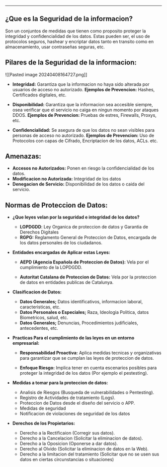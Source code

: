 
---
## ¿Que es la Seguridad de la informacion?
Son un conjuntos de medidas que tienen como proposito proteger la integridad y confidencialidad de los datos. Estas pueden ser, el uso de protocolos seguros, hashear y encriptar datos tanto en transito como en almacenamiento, usar contraseñas seguras, etc.

## Pilares de la Seguridad de la informacion:

![[Pasted image 20240408164727.png]]

- **Integridad:**
	 Garantiza que la informacion no haya sido alterada por usuarios de acceso no autorizado.
	 **Ejemplos de Prevencion:**
	  Hashes, Certificados digitales, etc.
	  
- **Disponibilidad:**
	 Garantiza que la informacion sea accesible siempre, osea verificar que el servicio no caiga en ningun momento por ataques DDOS.
	 **Ejemplos de Prevencion:**
	 Pruebas de estres, Firewalls, Proxys, etc.
	 
- **Confidencialidad:**
	  Se asegura de que los datos no sean visibles para personas de acceso no autorizado. 
	  **Ejemplos de Prevencion:**
	  Uso de Protocolos con capas de Cifrado, Encriptacion de los datos, ACLs. etc.


## Amenazas:

- **Accesos no Autorizados:** Ponen en riesgo la confidencialidad de los datos.
- **Modificacion no Autorizada:** Integridad de los datos
- **Denegacion de Servicio:** Disponibilidad de los datos o caida del servicio.



## Normas de Proteccion de Datos:


- **¿Que leyes velan por la seguridad e integridad de los datos?**
	 
	 - **LOPDGDD**: Ley Organica de proteccion de datos y Garantia de Derechos Digitales
	 - **RGPG:** Reglamento General de Proteccion de Datos, encargada de los datos personales de los ciudadanos.
	 
- **Entidades encargadas de Aplicar estas Leyes:**
	 - **AEPD (Agencia Española de Proteccion de Datos):** 
		 Vela por el cumplimiento de la LOPDGDD.
		 
	 - **Autoritat Catalana de Proteccion de Datos:**
		 Vela por la proteccion de datos en entidades publicas de Catalunya.
		 
- **Clasificacion de Datos:**
	 
	 - **Datos Generales;**
		  Datos identificativos, informacion laboral, caracteristicas, etc.
	 - **Datos Personales o Especiales;**
		 Raza, Ideologia Politica, datos Biometricos, salud, etc. 
	 - **Datos Generales;**
		 Denuncias, Procedimientos judificiales, antecedentes, etc.
	 
- **Practicas Para el cumplimiento de las leyes en un entorno empresarial:**
	 - **Responsabilidad Proactiva:**
		 Aplica medidas tecnicas y organizativas para garantizar que se cumplan las leyes de proteccion de datos.
		 
	 - **Enfoque Riesgo:**
		 Implica tener en cuenta escenarios posibles para proteger la integridad de los datos (Por ejemplo el pestesting).
		 
- **Medidas a tomar para la proteccion de datos:**
	 - Analisis de Riesgos (Busqueda de vulnerabilidades o Pentesting).
	 - Registro de Actividades de tratamiento (Logs).
	 - Proteccion de Datos desde el diseño del servicio o APP.
	 - Medidas de seguridad 
	 - Notificacion de violaciones de seguridad de los datos
	
- **Derechos de los Propietarios:**
	 - Derecho a la Rectificaion (Corregir sus datos).
	 - Derecho a la Cancelacion (Solicitar la eliminacion de datos).
	 - Derecho a la Oposicion (Oponerse a dar datos).
	 - Derecho al Olvido (Solicitar la eliminacion de datos en la Web).
	 - Derecho a la limitacion del tratamiento (Solicitar que no se usen sus datos en ciertas circunstancias o situaciones)

